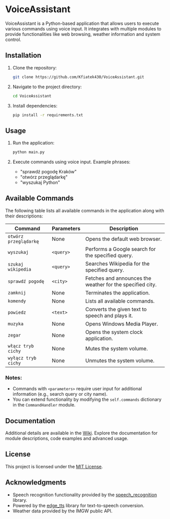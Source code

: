 # VoiceAssistant

VoiceAssistant is a Python-based application that allows users to execute various commands using voice input. It integrates with multiple modules to provide functionalities like web browsing, weather information and system control.

## Installation

1. Clone the repository:
   ```bash
   git clone https://github.com/Kfiatek430/VoiceAssistant.git
   ```

2. Navigate to the project directory:
   ```bash
   cd VoiceAssistant
   ```

3. Install dependencies:
   ```bash
   pip install -r requirements.txt
   ```

## Usage

1. Run the application:
   ```bash
   python main.py
   ```

2. Execute commands using voice input. Example phrases:
   - "sprawdź pogodę Kraków"
   - "otwórz przeglądarkę"
   - "wyszukaj Python"

## Available Commands

The following table lists all available commands in the application along with their descriptions:

| **Command**                  | **Parameters** | **Description**                                                      |
|------------------------------|----------------|----------------------------------------------------------------------|
| `otwórz przeglądarkę`        | None           | Opens the default web browser.                                       |
| `wyszukaj`                   | `<query>`      | Performs a Google search for the specified query.                    |
| `szukaj wikipedia`           | `<query>`      | Searches Wikipedia for the specified query.                          |
| `sprawdź pogodę`             | `<city>`       | Fetches and announces the weather for the specified city.            |
| `zamknij`                    | None           | Terminates the application.                                          |
| `komendy`                    | None           | Lists all available commands.                                        |
| `powiedz`                    | `<text>`       | Converts the given text to speech and plays it.                      |
| `muzyka`                     | None           | Opens Windows Media Player.                                          |
| `zegar`                      | None           | Opens the system clock application.                                  |
| `włącz tryb cichy`           | None           | Mutes the system volume.                                             |
| `wyłącz tryb cichy`          | None           | Unmutes the system volume.                                           |

### Notes:
- Commands with `<parameters>` require user input for additional information (e.g., search query or city name).
- You can extend functionality by modifying the `self.commands` dictionary in the `CommandHandler` module.

## Documentation

Additional details are available in the [Wiki](https://github.com/Kfiatek430/VoiceAssistant/wiki). Explore the documentation for module descriptions, code examples and advanced usage.

## License

This project is licensed under the [MIT License](LICENSE).

## Acknowledgments

- Speech recognition functionality provided by the [speech_recognition](https://github.com/Uberi/speech_recognition) library.
- Powered by the [edge_tts](https://github.com/rany2/edge-tts) library for text-to-speech conversion.
- Weather data provided by the IMGW public API.
